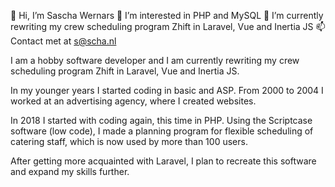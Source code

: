 👋 Hi, I’m Sascha Wernars
👀 I’m interested in PHP and MySQL
🌱 I’m currently rewriting my crew scheduling program Zhift in Laravel, Vue and Inertia JS
📫 Contact met at s@scha.nl

I am a hobby software developer and I am currently rewriting my crew scheduling program Zhift in Laravel, Vue and Inertia JS.

In my younger years I started coding in basic and ASP. From 2000 to 2004 I worked at an advertising agency, where I created websites.

In 2018 I started with coding again, this time in PHP. Using the Scriptcase software (low code), I made a planning program for flexible scheduling of catering staff, which is now used by more than 100 users.

After getting more acquainted with Laravel, I plan to recreate this software and expand my skills further.

<!---
ZazDevCode/ZazDevCode is a ✨ special ✨ repository because its `README.md` (this file) appears on your GitHub profile.
You can click the Preview link to take a look at your changes.
--->
